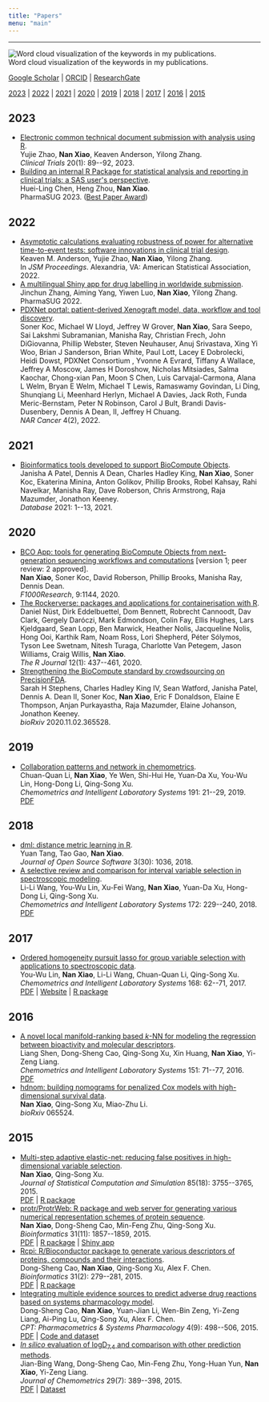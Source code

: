 ```yaml
---
title: "Papers"
menu: "main"
---
```


*  *  *  *

<div class="float">
<img src="/image/wordcloud.png" alt="Word cloud visualization of the keywords in my publications.">
<div class="figcaption">
Word cloud visualization of the keywords in my publications.
</div>
</div>

<div class="mt-4"></div>

<div class="text-center">

[Google Scholar](https://scholar.google.com/citations?user=BNizRecAAAAJ&hl=en) |
[ORCID](https://orcid.org/0000-0002-0250-5673) |
[ResearchGate](https://www.researchgate.net/profile/Nan-Xiao-9)

[2023](#2023) | [2022](#2022) | [2021](#2021) | [2020](#2020) |
[2019](#2019) | [2018](#2018) | [2017](#2017) | [2016](#2016) | [2015](#2015)

</div>

<div class="mt-5"></div>

## 2023

- [Electronic common technical document submission with analysis using R](https://doi.org/10.1177/17407745221123244).\
  Yujie Zhao, **Nan Xiao**, Keaven Anderson, Yilong Zhang.\
  *Clinical Trials* 20(1): 89--92, 2023.
- [Building an internal R Package for statistical analysis and reporting in clinical trials: a SAS user's perspective](https://www.pharmasug.org/proceedings/2023/SD/PharmaSUG-2023-SD-122.pdf).\
  Huei-Ling Chen, Heng Zhou, **Nan Xiao**.\
  PharmaSUG 2023.
  ([Best Paper Award](https://www.pharmasug.org/us/2023/bestpapers.html))

## 2022

- [Asymptotic calculations evaluating robustness of power for alternative time-to-event tests: software innovations in clinical trial design](https://ww2.amstat.org/cgi-bin/fileviewer.cfm?filename=AbstractPresentations%5Cjsm2022presentations%5C320465%2Epdf&Outputfile=320465).\
  Keaven M. Anderson, Yujie Zhao, **Nan Xiao**, Yilong Zhang.\
  In *JSM Proceedings*. Alexandria, VA: American Statistical Association, 2022.
- [A multilingual Shiny app for drug labelling in worldwide submission](https://www.pharmasug.org/proceedings/2022/AD/PharmaSUG-2022-AD-062.pdf).\
  Jinchun Zhang, Aiming Yang, Yiwen Luo, **Nan Xiao**, Yilong Zhang.\
  PharmaSUG 2022.
- [PDXNet portal: patient-derived Xenograft model, data, workflow and tool discovery](https://doi.org/10.1093/narcan/zcac014).\
  Soner Koc, Michael W Lloyd, Jeffrey W Grover, **Nan Xiao**, Sara Seepo, Sai Lakshmi Subramanian, Manisha Ray, Christian Frech, John DiGiovanna, Phillip Webster, Steven Neuhauser, Anuj Srivastava, Xing Yi Woo, Brian J Sanderson, Brian White, Paul Lott, Lacey E Dobrolecki, Heidi Dowst, PDXNet Consortium , Yvonne A Evrard, Tiffany A Wallace, Jeffrey A Moscow, James H Doroshow, Nicholas Mitsiades, Salma Kaochar, Chong-xian Pan, Moon S Chen, Luis Carvajal-Carmona, Alana L Welm, Bryan E Welm, Michael T Lewis, Ramaswamy Govindan, Li Ding, Shunqiang Li, Meenhard Herlyn, Michael A Davies, Jack Roth, Funda Meric-Bernstam, Peter N Robinson, Carol J Bult, Brandi Davis-Dusenbery, Dennis A Dean, II, Jeffrey H Chuang.\
  *NAR Cancer* 4(2), 2022.

## 2021

- [Bioinformatics tools developed to support BioCompute Objects](https://doi.org/10.1093/database/baab008).\
  Janisha A Patel, Dennis A Dean, Charles Hadley King, **Nan Xiao**, Soner Koc, Ekaterina Minina, Anton Golikov, Phillip Brooks, Robel Kahsay, Rahi Navelkar, Manisha Ray, Dave Roberson, Chris Armstrong, Raja Mazumder, Jonathon Keeney.\
  *Database* 2021: 1--13, 2021.

## 2020

- [BCO App: tools for generating BioCompute Objects from next-generation sequencing workflows and computations](https://doi.org/10.12688/f1000research.25902.1) [version 1; peer review: 2 approved].\
  **Nan Xiao**, Soner Koc, David Roberson, Phillip Brooks, Manisha Ray, Dennis Dean.\
  *F1000Research*, 9:1144, 2020.
- [The Rockerverse: packages and applications for containerisation with R](https://doi.org/10.32614/RJ-2020-007).\
  Daniel Nüst, Dirk Eddelbuettel, Dom Bennett, Robrecht Cannoodt, Dav Clark, Gergely Daróczi, Mark Edmondson, Colin Fay, Ellis Hughes, Lars Kjeldgaard, Sean Lopp, Ben Marwick, Heather Nolis, Jacqueline Nolis, Hong Ooi, Karthik Ram, Noam Ross, Lori Shepherd, Péter Sólymos, Tyson Lee Swetnam, Nitesh Turaga, Charlotte Van Petegem, Jason Williams, Craig Willis, **Nan Xiao**.\
  *The R Journal* 12(1): 437--461, 2020.
- [Strengthening the BioCompute standard by crowdsourcing on PrecisionFDA](https://doi.org/10.1101/2020.11.02.365528).\
  Sarah H Stephens, Charles Hadley King IV, Sean Watford, Janisha Patel, Dennis A. Dean II, Soner Koc, **Nan Xiao**, Eric F Donaldson, Elaine E Thompson, Anjan Purkayastha, Raja Mazumder, Elaine Johanson, Jonathon Keeney.\
  *bioRxiv* 2020.11.02.365528.

## 2019

- [Collaboration patterns and network in chemometrics](https://doi.org/10.1016/j.chemolab.2019.05.011).\
  Chuan-Quan Li, **Nan Xiao**, Ye Wen, Shi-Hui He, Yuan‐Da Xu, You-Wu Lin, Hong-Dong Li, Qing-Song Xu.\
  *Chemometrics and Intelligent Laboratory Systems* 191: 21--29, 2019.\
  [PDF](chemometrics-collaboration-network.pdf)

## 2018

- [dml: distance metric learning in R](https://doi.org/10.21105/joss.01036).\
  Yuan Tang, Tao Gao, **Nan Xiao**.\
  *Journal of Open Source Software* 3(30): 1036, 2018.
- [A selective review and comparison for interval variable selection in spectroscopic modeling](https://doi.org/10.1016/j.chemolab.2017.11.008).\
  Li-Li Wang, You-Wu Lin, Xu-Fei Wang, **Nan Xiao**, Yuan-Da Xu, Hong-Dong Li, Qing-Song Xu.\
  *Chemometrics and Intelligent Laboratory Systems* 172: 229--240, 2018.\
  [PDF](interval-variable-selection.pdf)

## 2017

- [Ordered homogeneity pursuit lasso for group variable selection with applications to spectroscopic data](https://doi.org/10.1016/j.chemolab.2017.07.004).\
  You-Wu Lin, **Nan Xiao**, Li-Li Wang, Chuan-Quan Li, Qing-Song Xu.\
  *Chemometrics and Intelligent Laboratory Systems* 168: 62--71, 2017.\
  [PDF](OHPL.pdf) | [Website](https://OHPL.io/) | [R package](https://OHPL.io/doc/)

## 2016

- [A novel local manifold-ranking based *k*-NN for modeling the regression between bioactivity and molecular descriptors](https://doi.org/10.1016/j.chemolab.2015.12.005).\
  Liang Shen, Dong-Sheng Cao, Qing-Song Xu, Xin Huang, **Nan Xiao**, Yi-Zeng Liang.\
  *Chemometrics and Intelligent Laboratory Systems* 151: 71--77, 2016.\
  [PDF](MRKNN.pdf)
- [hdnom: building nomograms for penalized Cox models with high-dimensional survival data](https://doi.org/10.1101/065524).\
  **Nan Xiao**, Qing-Song Xu, Miao-Zhu Li.\
  *bioRxiv* 065524.

## 2015

- [Multi-step adaptive elastic-net: reducing false positives in high-dimensional variable selection](https://doi.org/10.1080/00949655.2015.1016944).\
  **Nan Xiao**, Qing-Song Xu.\
  *Journal of Statistical Computation and Simulation* 85(18): 3755--3765, 2015.\
  [PDF](msaenet.pdf) | [R package](https://nanx.me/msaenet/)
- [protr/ProtrWeb: R package and web server for generating various numerical representation schemes of protein sequence](https://doi.org/10.1093/bioinformatics/btv042).\
  **Nan Xiao**, Dong-Sheng Cao, Min-Feng Zhu, Qing-Song Xu.\
  *Bioinformatics* 31(11): 1857--1859, 2015.\
  [PDF](protr.pdf) | [R package](https://nanx.me/protr/) | [Shiny app](https://nanx.app/protr/)
- [Rcpi: R/Bioconductor package to generate various descriptors of proteins, compounds and their interactions](https://doi.org/10.1093/bioinformatics/btu624).\
  Dong-Sheng Cao, **Nan Xiao**, Qing-Song Xu, Alex F. Chen.\
  *Bioinformatics* 31(2): 279--281, 2015.\
  [PDF](Rcpi.pdf) | [R package](https://nanx.me/Rcpi/)
- [Integrating multiple evidence sources to predict adverse drug reactions based on systems pharmacology model](https://doi.org/10.1002/psp4.12002).\
  Dong-Sheng Cao, **Nan Xiao**, Yuan-Jian Li, Wen-Bin Zeng, Yi-Zeng Liang, Ai-Ping Lu, Qing-Song Xu, Alex F. Chen.\
  *CPT: Pharmacometrics & Systems Pharmacology* 4(9): 498--506, 2015.\
  [PDF](MEF.pdf) | [Code and dataset](https://github.com/nanxstats/MEF)
- [*In silico* evaluation of logD<sub>7.4</sub> and comparison with other prediction methods](https://doi.org/10.1002/cem.2718).\
  Jian-Bing Wang, Dong-Sheng Cao, Min-Feng Zhu, Yong-Huan Yun, **Nan Xiao**, Yi-Zeng Liang.\
  *Journal of Chemometrics* 29(7): 389--398, 2015.\
  [PDF](logd.pdf) | [Dataset](https://github.com/nanxstats/logd74)

<style>
.markdown ul {
  padding-left: 0;
  list-style: none;
}

.markdown ul li a:first-child {
  font-size: 1.25rem;
}

.markdown ul li {
  color: var(--tw-prose-captions);
  font-size: 1rem;
}
</style>
